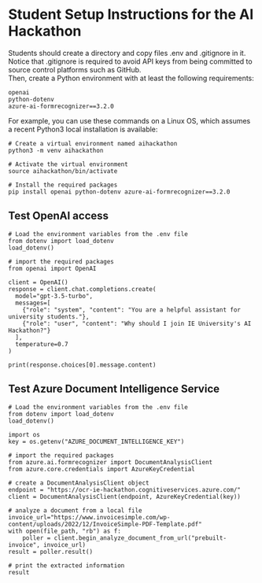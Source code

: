 # Student Setup Instructions for the AI Hackathon  

Students should create a directory and copy files .env and .gitignore in it. Notice that .gitignore is required to avoid API keys from being committed to source control platforms such as GitHub.  
Then, create a Python environment with at least the following requirements:

```
openai 
python-dotenv 
azure-ai-formrecognizer==3.2.0
```  

For example, you can use these commands on a Linux OS, which assumes a recent Python3 local installation is available:

```
# Create a virtual environment named aihackathon
python3 -m venv aihackathon

# Activate the virtual environment
source aihackathon/bin/activate

# Install the required packages
pip install openai python-dotenv azure-ai-formrecognizer==3.2.0
```

## Test OpenAI access  


```
# Load the environment variables from the .env file
from dotenv import load_dotenv
load_dotenv()  

# import the required packages
from openai import OpenAI

client = OpenAI()
response = client.chat.completions.create(
  model="gpt-3.5-turbo",
  messages=[
    {"role": "system", "content": "You are a helpful assistant for university students."},
    {"role": "user", "content": "Why should I join IE University's AI Hackathon?"}
  ],
  temperature=0.7
)

print(response.choices[0].message.content)
```

## Test Azure Document Intelligence Service

```
# Load the environment variables from the .env file
from dotenv import load_dotenv
load_dotenv()

import os
key = os.getenv("AZURE_DOCUMENT_INTELLIGENCE_KEY")

# import the required packages
from azure.ai.formrecognizer import DocumentAnalysisClient
from azure.core.credentials import AzureKeyCredential

# create a DocumentAnalysisClient object
endpoint = "https://ocr-ie-hackathon.cognitiveservices.azure.com/"
client = DocumentAnalysisClient(endpoint, AzureKeyCredential(key))

# analyze a document from a local file
invoice_url="https://www.invoicesimple.com/wp-content/uploads/2022/12/InvoiceSimple-PDF-Template.pdf"
with open(file_path, "rb") as f:
    poller = client.begin_analyze_document_from_url("prebuilt-invoice", invoice_url)
result = poller.result()

# print the extracted information
result
```